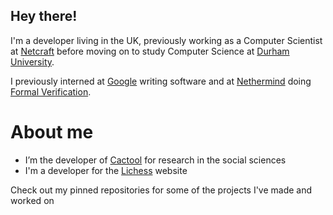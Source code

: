 ## Hey there!

I'm a developer living in the UK, previously working as a Computer Scientist at [Netcraft](https://www.netcraft.com/) before moving on to study Computer Science at [Durham University](https://www.durham.ac.uk).

I previously interned at [Google](https://about.google) writing software and at [Nethermind](https://www.nethermind.io/formal-verification) doing [Formal Verification](https://en.wikipedia.org/wiki/Formal_verification).

# About me
* I’m the developer of [Cactool](https://github.com/cactool/cactool) for research in the social sciences
* I'm a developer for the [Lichess](https://github.com/lichess-org/lila) website

Check out my pinned repositories for some of the projects I've made and worked on
